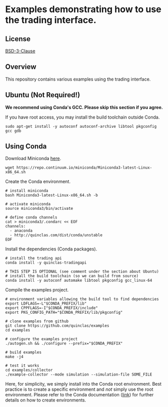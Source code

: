 # Examples demonstrating how to use the trading interface.

## License

[BSD-3-Clause](https://opensource.org/licenses/BSD-3-Clause)

## Overview

This repository contains various examples using the trading interface.

## Ubuntu (Not Required!)

**We recommend using Conda's GCC.
Please skip this section if you agree.**

If you have root access, you may install the build toolchain outside Conda.

	sudo apt-get install -y autoconf autoconf-archive libtool pkgconfig gcc gdb

## Using Conda

Download Miniconda [here](https://conda.io/miniconda.html).

	wget https://repo.continuum.io/miniconda/Miniconda3-latest-Linux-x86_64.sh

Create the Conda environment.

	# install miniconda
	bash Miniconda3-latest-Linux-x86_64.sh -b

	# activate miniconda
	source miniconda3/bin/activate

	# define conda channels
	cat > miniconda3/.condarc << EOF
	channels:
	  - anaconda
	  - http://quinclas.com/dist/conda/unstable
	EOF

Install the dependencies (Conda packages).

	# install the trading api
	conda install -y quinclas-tradingapi

	# THIS STEP IS OPTIONAL (see comment under the section about Ubuntu)
	# install the build toolchain (so we can build from source)
	conda install -y autoconf automake libtool pkgconfig gcc_linux-64

Compile the examples project.

	# environment variables allowing the build tool to find dependencies
	export LDFLAGS=-L"$CONDA_PREFIX/lib"
	export CPPFLAGS=-I"$CONDA_PREFIX/include"
	export PKG_CONFIG_PATH="$CONDA_PREFIX/lib/pkgconfig"

	# clone examples from github
	git clone https://github.com/quinclas/examples
	cd examples

	# configure the examples project
	./autogen.sh && ./configure --prefix="$CONDA_PREFIX"

	# build examples
	make -j4

	# test it works
	cd examples/collector
	./example-collector --mode simulation --simulation-file SOME_FILE

Here, for simplicity, we simply install into the Conda root environment.
Best practice is to create a specific environment and *not* simply use the root environment.
Please refer to the Conda documentation ([link](https://conda.io/docs/user-guide/tasks/manage-environments.html)) for further details on how to create environments.
